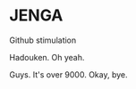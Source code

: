 JENGA
=====

Github stimulation

Hadouken. Oh yeah.









































Guys. It's over 9000. Okay, bye.